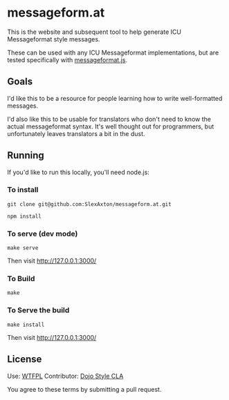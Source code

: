 # messageform.at

This is the website and subsequent tool to help generate ICU Messageformat style messages.

These can be used with any ICU Messageformat implementations, but are tested specifically with [messageformat.js](https://github.com/slexaxton/messageformat.js).

## Goals

I'd like this to be a resource for people learning how to write well-formatted messages.

I'd also like this to be usable for translators who don't need to know the actual messageformat syntax. It's well thought out for programmers, but unfortunately leaves translators a bit in the dust.

## Running

If you'd like to run this locally, you'll need node.js:

### To install

`git clone git@github.com:SlexAxton/messageform.at.git`

`npm install`

### To serve (dev mode)

`make serve`

Then visit http://127.0.0.1:3000/

### To Build

`make`

### To Serve the build

`make install`

Then visit http://127.0.0.1:3000/

## License

Use: [WTFPL](http://sam.zoy.org/wtfpl/)
Contributor: [Dojo Style CLA](http://dojofoundation.org/about/cla)

You agree to these terms by submitting a pull request.
